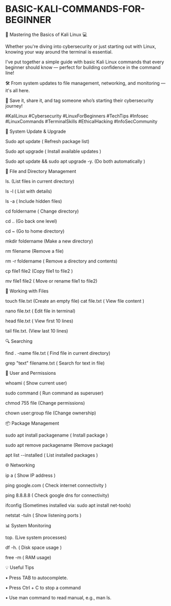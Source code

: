 # BASIC-KALI-COMMANDS-FOR-BEGINNER
🚀 Mastering the Basics of Kali Linux 💻

Whether you're diving into cybersecurity or just starting out with Linux, knowing your way around the terminal is essential.

I've put together a simple guide with basic Kali Linux commands that every beginner should know — perfect for building confidence in the command line!

🛠️ From system updates to file management, networking, and monitoring — it's all here.

📌 Save it, share it, and tag someone who’s starting their cybersecurity journey!

#KaliLinux #Cybersecurity #LinuxForBeginners #TechTips #Infosec #LinuxCommands #TerminalSkills #EthicalHacking #InfoSecCommunity


🔧 System Update & Upgrade

Sudo apt update  ( Refresh package list)

Sudo apt upgrade ( Install available updates )

Sudo apt update && sudo apt upgrade -y.  (Do both automatically )

📁 File and Directory Management

ls.      (List files in current directory)

ls -l   ( List with details)

ls -a  ( Include hidden files)

cd foldername  ( Change directory)

cd ..  (Go back one level)

cd ~  (Go to home directory) 

mkdir foldername  (Make a new directory)

rm filename  (Remove a file)

rm -r foldername ( Remove a directory and contents)

cp file1 file2 (Copy file1 to file2 )

mv file1 file2 ( Move or rename file1 to file2) 

📝 Working with Files

touch file.txt  (Create an empty file)
cat file.txt      ( View file content )

nano file.txt  ( Edit file in terminal)

head file.txt  ( View first 10 lines)

tail file.txt.    (View last 10 lines) 

🔍 Searching

find . -name file.txt ( Find file in current directory)

grep "text" filename.txt ( Search for text in file) 

🔐 User and Permissions

whoami ( Show current user)

sudo command ( Run command as superuser)

chmod 755 file  (Change permissions) 

chown user:group file (Change ownership) 


📦 Package Management

sudo apt install packagename ( Install package )

sudo apt remove packagename (Remove package)

apt list --installed ( List installed packages )



🌐 Networking

ip a ( Show IP address )

ping google.com ( Check internet connectivity )

ping 8.8.8.8 ( Check google dns for connectivity)

ifconfig  (Sometimes installed via: sudo apt install net-tools)

 netstat -tuln ( Show listening ports )



📊 System Monitoring

top.         (Live system processes)

df -h.      ( Disk space usage )

free -m  ( RAM usage)

 
💡 Useful Tips

• Press TAB to autocomplete.

• Press Ctrl + C to stop a command

• Use man command to read manual, e.g., man ls.

